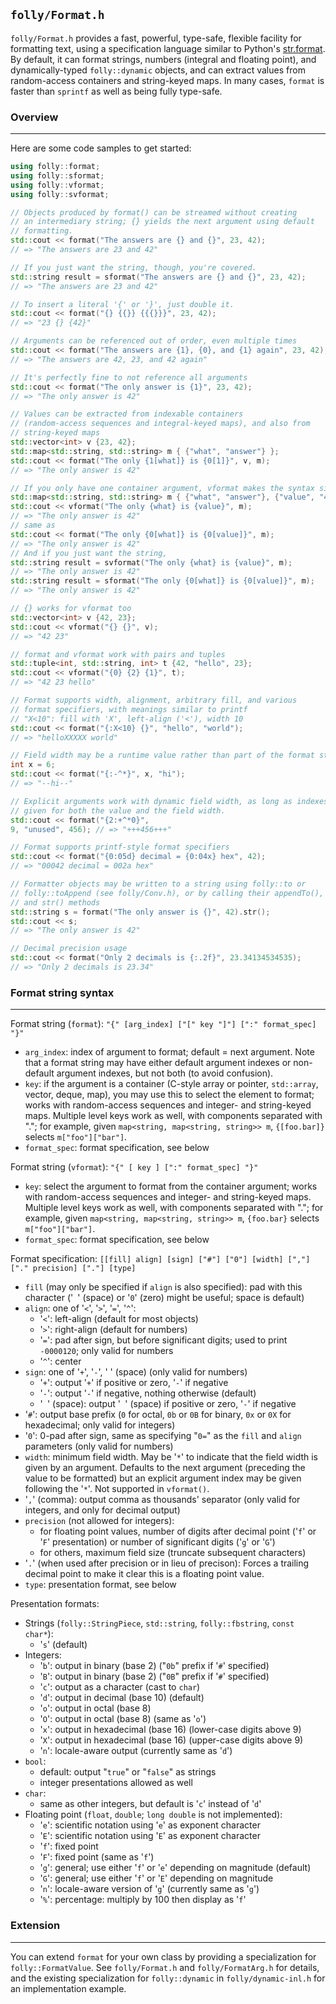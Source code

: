 `folly/Format.h`
----------------

`folly/Format.h` provides a fast, powerful, type-safe, flexible facility
for formatting text, using a specification language similar to Python's
[str.format](http://docs.python.org/library/string.html#formatstrings).
By default, it can format strings, numbers (integral and floating point),
and dynamically-typed `folly::dynamic` objects, and can extract values from
random-access containers and string-keyed maps.  In many cases, `format` is
faster than `sprintf` as well as being fully type-safe.

### Overview
***

Here are some code samples to get started:

``` Cpp
using folly::format;
using folly::sformat;
using folly::vformat;
using folly::svformat;

// Objects produced by format() can be streamed without creating
// an intermediary string; {} yields the next argument using default
// formatting.
std::cout << format("The answers are {} and {}", 23, 42);
// => "The answers are 23 and 42"

// If you just want the string, though, you're covered.
std::string result = sformat("The answers are {} and {}", 23, 42);
// => "The answers are 23 and 42"

// To insert a literal '{' or '}', just double it.
std::cout << format("{} {{}} {{{}}}", 23, 42);
// => "23 {} {42}"

// Arguments can be referenced out of order, even multiple times
std::cout << format("The answers are {1}, {0}, and {1} again", 23, 42);
// => "The answers are 42, 23, and 42 again"

// It's perfectly fine to not reference all arguments
std::cout << format("The only answer is {1}", 23, 42);
// => "The only answer is 42"

// Values can be extracted from indexable containers
// (random-access sequences and integral-keyed maps), and also from
// string-keyed maps
std::vector<int> v {23, 42};
std::map<std::string, std::string> m { {"what", "answer"} };
std::cout << format("The only {1[what]} is {0[1]}", v, m);
// => "The only answer is 42"

// If you only have one container argument, vformat makes the syntax simpler
std::map<std::string, std::string> m { {"what", "answer"}, {"value", "42"} };
std::cout << vformat("The only {what} is {value}", m);
// => "The only answer is 42"
// same as
std::cout << format("The only {0[what]} is {0[value]}", m);
// => "The only answer is 42"
// And if you just want the string,
std::string result = svformat("The only {what} is {value}", m);
// => "The only answer is 42"
std::string result = sformat("The only {0[what]} is {0[value]}", m);
// => "The only answer is 42"

// {} works for vformat too
std::vector<int> v {42, 23};
std::cout << vformat("{} {}", v);
// => "42 23"

// format and vformat work with pairs and tuples
std::tuple<int, std::string, int> t {42, "hello", 23};
std::cout << vformat("{0} {2} {1}", t);
// => "42 23 hello"

// Format supports width, alignment, arbitrary fill, and various
// format specifiers, with meanings similar to printf
// "X<10": fill with 'X', left-align ('<'), width 10
std::cout << format("{:X<10} {}", "hello", "world");
// => "helloXXXXX world"

// Field width may be a runtime value rather than part of the format string
int x = 6;
std::cout << format("{:-^*}", x, "hi");
// => "--hi--"

// Explicit arguments work with dynamic field width, as long as indexes are
// given for both the value and the field width.
std::cout << format("{2:+^*0}",
9, "unused", 456); // => "+++456+++"

// Format supports printf-style format specifiers
std::cout << format("{0:05d} decimal = {0:04x} hex", 42);
// => "00042 decimal = 002a hex"

// Formatter objects may be written to a string using folly::to or
// folly::toAppend (see folly/Conv.h), or by calling their appendTo(),
// and str() methods
std::string s = format("The only answer is {}", 42).str();
std::cout << s;
// => "The only answer is 42"

// Decimal precision usage
std::cout << format("Only 2 decimals is {:.2f}", 23.34134534535);
// => "Only 2 decimals is 23.34"
```


### Format string syntax
***

Format string (`format`):
`"{" [arg_index] ["[" key "]"] [":" format_spec] "}"`

- `arg_index`: index of argument to format; default = next argument.  Note
  that a format string may have either default argument indexes or
  non-default argument indexes, but not both (to avoid confusion).
- `key`: if the argument is a container (C-style array or pointer,
  `std::array`, vector, deque, map), you may use this
  to select the element to format; works with random-access sequences and
  integer- and string-keyed maps.  Multiple level keys work as well, with
  components separated with "."; for example, given
  `map<string, map<string, string>> m`, `{[foo.bar]}` selects
  `m["foo"]["bar"]`.
- `format_spec`: format specification, see below

Format string (`vformat`):
`"{" [ key ] [":" format_spec] "}"`

- `key`: select the argument to format from the container argument;
  works with random-access sequences and integer- and string-keyed maps.
  Multiple level keys work as well, with components separated with "."; for
  example, given `map<string, map<string, string>> m`, `{foo.bar}` selects
  `m["foo"]["bar"]`.
- `format_spec`: format specification, see below

Format specification:
`[[fill] align] [sign] ["#"] ["0"] [width] [","] ["." precision] ["."] [type]`

- `fill` (may only be specified if `align` is also specified): pad with this
  character ('` `' (space) or '`0`' (zero) might be useful; space is default)
- `align`: one of '`<`', '`>`', '`=`', '`^`':
    - '`<`': left-align (default for most objects)
    - '`>`': right-align (default for numbers)
    - '`=`': pad after sign, but before significant digits; used to print
            `-0000120`; only valid for numbers
    - '`^`': center
- `sign`: one of '`+`', '`-`', ' ' (space) (only valid for numbers)
    - '`+`': output '`+`' if positive or zero, '`-`' if negative
    - '`-`': output '`-`' if negative, nothing otherwise (default)
    - '` `' (space): output '` `' (space) if positive or zero, '`-`' if negative
- '`#`': output base prefix (`0` for octal, `0b` or `0B` for binary, `0x` or
  `0X` for hexadecimal; only valid for integers)
- '`0`': 0-pad after sign, same as specifying "`0=`" as the `fill` and
  `align` parameters (only valid for numbers)
- `width`: minimum field width. May be '`*`' to indicate that the field width
  is given by an argument. Defaults to the next argument (preceding the value
  to be formatted) but an explicit argument index may be given following the
  '`*`'. Not supported in `vformat()`.
- '`,`' (comma): output comma as thousands' separator (only valid for integers,
  and only for decimal output)
- `precision` (not allowed for integers):
    - for floating point values, number of digits after decimal point ('`f`' or
      '`F`' presentation) or number of significant digits ('`g`' or '`G`')
    - for others, maximum field size (truncate subsequent characters)
- '`.`' (when used after precision or in lieu of precison): Forces a trailing
  decimal point to make it clear this is a floating point value.
- `type`: presentation format, see below

Presentation formats:

- Strings (`folly::StringPiece`, `std::string`, `folly::fbstring`,
  `const char*`):
    - '`s`' (default)
- Integers:
    - '`b`': output in binary (base 2) ("`0b`" prefix if '`#`' specified)
    - '`B`': output in binary (base 2) ("`0B`" prefix if '`#`' specified)
    - '`c`': output as a character (cast to `char`)
    - '`d`': output in decimal (base 10) (default)
    - '`o`': output in octal (base 8)
    - '`O`': output in octal (base 8) (same as '`o`')
    - '`x`': output in hexadecimal (base 16) (lower-case digits above 9)
    - '`X`': output in hexadecimal (base 16) (upper-case digits above 9)
    - '`n`': locale-aware output (currently same as '`d`')
- `bool`:
    - default: output "`true`" or "`false`" as strings
    - integer presentations allowed as well
- `char`:
    - same as other integers, but default is '`c`' instead of '`d`'
- Floating point (`float`, `double`; `long double` is not implemented):
    - '`e`': scientific notation using '`e`' as exponent character
    - '`E`': scientific notation using '`E`' as exponent character
    - '`f`': fixed point
    - '`F`': fixed point (same as '`f`')
    - '`g`': general; use either '`f`' or '`e`' depending on magnitude (default)
    - '`G`': general; use either '`f`' or '`E`' depending on magnitude
    - '`n`': locale-aware version of '`g`' (currently same as '`g`')
    - '`%`': percentage: multiply by 100 then display as '`f`'


### Extension
***

You can extend `format` for your own class by providing a specialization for
`folly::FormatValue`.  See `folly/Format.h` and `folly/FormatArg.h` for
details, and the existing specialization for `folly::dynamic` in
`folly/dynamic-inl.h` for an implementation example.
